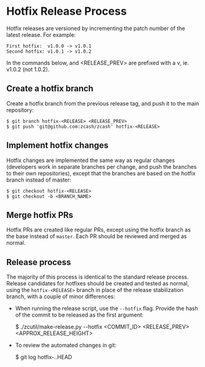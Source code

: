 Hotfix Release Process
======================

Hotfix releases are versioned by incrementing the patch number of the latest
release. For example:

    First hotfix:  v1.0.0 -> v1.0.1
    Second hotfix: v1.0.1 -> v1.0.2

In the commands below, <RELEASE> and <RELEASE_PREV> are prefixed with a v, ie.
v1.0.2 (not 1.0.2).

## Create a hotfix branch

Create a hotfix branch from the previous release tag, and push it to the main
repository:

    $ git branch hotfix-<RELEASE> <RELEASE_PREV>
    $ git push 'git@github.com:zcash/zcash' hotfix-<RELEASE>

## Implement hotfix changes

Hotfix changes are implemented the same way as regular changes (developers work
in separate branches per change, and push the branches to their own repositories),
except that the branches are based on the hotfix branch instead of master:

    $ git checkout hotfix-<RELEASE>
    $ git checkout -b <BRANCH_NAME>

## Merge hotfix PRs

Hotfix PRs are created like regular PRs, except using the hotfix branch as the
base instead of `master`. Each PR should be reviewed and merged as normal.

## Release process

The majority of this process is identical to the standard release process.
Release candidates for hotfixes should be created and tested as normal, using
the `hotfix-<RELEASE>` branch in place of the release stabilization branch,
with a couple of minor differences:

- When running the release script, use the `--hotfix` flag. Provide the hash of 
  the commit to be released as the first argument:

    $ ./zcutil/make-release.py --hotfix <COMMIT_ID> <RELEASE> <RELEASE_PREV> <APPROX_RELEASE_HEIGHT>

- To review the automated changes in git:

    $ git log hotfix-<RELEASE>..HEAD
